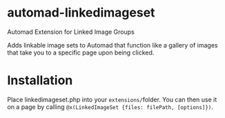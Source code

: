 # automad-linkedimageset
Automad Extension for Linked Image Groups

Adds linkable image sets to Automad that function like a gallery of images that take you to a specific page upon being clicked.


# Installation

Place linkedimageset.php into your `extensions/`folder. You can then use it on a page by calling `@x(LinkedImageSet {files: filePath, [options]})`.

